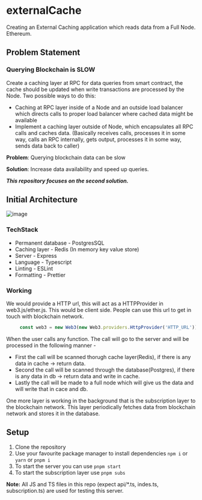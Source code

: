 # externalCache
Creating an External Caching application which reads data from a Full Node. Ethereum.

## Problem Statement
### Querying Blockchain is SLOW
Create a caching layer at RPC for data queries from smart contract, the cache should be updated when write transactions are processed by the Node. Two possible ways to do this:

 - Caching at RPC layer inside of a Node and an outside load balancer which directs calls to proper load balancer where cached data might be available
 - Implement a caching layer outside of Node, which encapsulates all RPC calls and caches data. (Basically receives calls, processes it in some way, calls an RPC internally, gets output, processes it in some way, sends data back to caller)

**Problem**: Querying blockchain data can be slow

**Solution**: Increase data availability and speed up queries.

***This repository focuses on the second solution.***

## Initial Architecture
![image](https://user-images.githubusercontent.com/75160883/233833382-29af7063-2a41-4f0e-8c5b-61428c291a2b.png)

### TechStack
 - Permanent database - PostgresSQL
 - Caching layer - Redis (In memory key value store)
 - Server - Express
 - Language - Typescript
 - Linting - ESLint
 - Formatting - Prettier
 
 ### Working
 We would provide a HTTP url, this will act as a HTTPProvider in web3.js/ether.js. This would be client side. People can use this url to get in touch with blockchain network.
 ```Javascript
      const web3 = new Web3(new Web3.providers.HttpProvider('HTTP_URL'))
```
When the user calls any function. The call will go to the server and will be processed in the following manner - 
 - First the call will be scanned thorugh cache layer(Redis), if there is any data in cache &#8594; return data.
 - Second the call will be scanned through the database(Postgres), if there is any data in db &#8594; return data and write in cache.
 - Lastly the call will be made to a full node which will give us the data and will write that in cace and db.
 
 One more layer is working in the background that is the subscription layer to the blockchain network. This layer periodically fetches data from blockchain network and stores it in the database.
 
 ## Setup
 1. Clone the repository
 2. Use your favourite package manager to install dependencies ```npm i``` or ```yarn``` or ```pnpm i```
 3. To start the server you can use ```pnpm start```
 4. To start the subscription layer use ```pnpm subs```
 
 **Note:** All JS and TS files in this repo (expect api/*.ts, indes.ts, subscription.ts) are used for testing this server.
